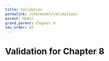 ```yaml
---
title: Validation
permalink: /ch8/model/validation/
parent: Model
grand_parent: Chapter 8
nav_order: 85
---
```


# Validation for Chapter 8
